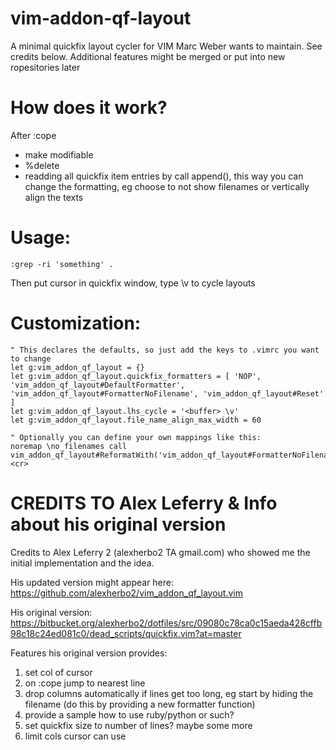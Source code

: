 vim-addon-qf-layout
===================
A minimal quickfix layout cycler for VIM Marc Weber wants to maintain.
See credits below. Additional features might be merged or put into new
ropesitories later

How does it work?
=================
After :cope

* make modifiable
* %delete
* readding all quickfix item entries by call append(), this way you can change
  the formatting, eg choose to not show filenames or vertically align the texts

Usage:
=======

    :grep -ri 'something' .

Then put cursor in quickfix window, type \v to cycle layouts


Customization:
==============

    " This declares the defaults, so just add the keys to .vimrc you want to change
    let g:vim_addon_qf_layout = {}
    let g:vim_addon_qf_layout.quickfix_formatters = [ 'NOP', 'vim_addon_qf_layout#DefaultFormatter', 'vim_addon_qf_layout#FormatterNoFilename', 'vim_addon_qf_layout#Reset' ]
    let g:vim_addon_qf_layout.lhs_cycle = '<buffer> \v'
    let g:vim_addon_qf_layout.file_name_align_max_width = 60

    " Optionally you can define your own mappings like this:
    noremap \no_filenames call vim_addon_qf_layout#ReformatWith('vim_addon_qf_layout#FormatterNoFilename')<cr>


CREDITS TO Alex Leferry & Info about his original version
=========================================================

Credits to Alex Leferry 2 (alexherbo2 TA gmail.com) who showed me the initial
implementation and the idea.

His updated version might appear here:
https://github.com/alexherbo2/vim_addon_qf_layout.vim

His original version:
https://bitbucket.org/alexherbo2/dotfiles/src/09080c78ca0c15aeda428cffb98c18c24ed081c0/dead_scripts/quickfix.vim?at=master

Features his original version provides:
  1) set col of cursor
  2) on :cope jump to nearest line
  3) drop columns automatically if lines get too long, eg start by hiding the
     filename (do this by providing a new formatter function)
  4) provide a sample how to use ruby/python or such?
  5) set quickfix size to number of lines?
      maybe some more
  6) limit cols cursor can use
